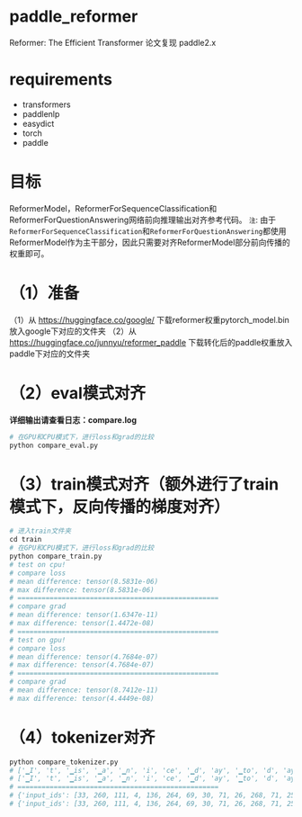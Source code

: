 # paddle_reformer
Reformer: The Efficient Transformer 论文复现 paddle2.x

# requirements
- transformers
- paddlenlp
- easydict
- torch
- paddle


# 目标
ReformerModel，ReformerForSequenceClassification和ReformerForQuestionAnswering网络前向推理输出对齐参考代码。
`注`: 由于`ReformerForSequenceClassification`和`ReformerForQuestionAnswering`都使用ReformerModel作为主干部分，因此只需要对齐ReformerModel部分前向传播的权重即可。

# （1）准备
（1）从 https://huggingface.co/google/ 下载reformer权重pytorch_model.bin放入google下对应的文件夹
（2）从 https://huggingface.co/junnyu/reformer_paddle 下载转化后的paddle权重放入paddle下对应的文件夹

# （2）eval模式对齐
**详细输出请查看日志：compare.log**
```python
# 在GPU和CPU模式下，进行loss和grad的比较
python compare_eval.py
```

# （3）train模式对齐（额外进行了train模式下，反向传播的梯度对齐）
```python
# 进入train文件夹
cd train
# 在GPU和CPU模式下，进行loss和grad的比较
python compare_train.py
# test on cpu!
# compare loss
# mean difference: tensor(8.5831e-06)
# max difference: tensor(8.5831e-06)
# ==================================================
# compare grad
# mean difference: tensor(1.6347e-11)
# max difference: tensor(1.4472e-08)
# ==================================================
# test on gpu!
# compare loss
# mean difference: tensor(4.7684e-07)
# max difference: tensor(4.7684e-07)
# ==================================================
# compare grad
# mean difference: tensor(8.7412e-11)
# max difference: tensor(4.4449e-08)
```

# （4）tokenizer对齐
```python
python compare_tokenizer.py 
# ['▁I', 't', '▁is', '▁a', '▁n', 'i', 'ce', '▁d', 'ay', '▁to', 'd', 'ay', '▁', ',', '▁I', '▁w', 'ant', '▁to', '▁go', '▁to', '▁the', '▁p', 'ar', 'k', '▁', '!']
# ['▁I', 't', '▁is', '▁a', '▁n', 'i', 'ce', '▁d', 'ay', '▁to', 'd', 'ay', '▁', ',', '▁I', '▁w', 'ant', '▁to', '▁go', '▁to', '▁the', '▁p', 'ar', 'k', '▁', '!']
# ==================================================
# {'input_ids': [33, 260, 111, 4, 136, 264, 69, 30, 71, 26, 268, 71, 258, 277, 33, 8, 180, 26, 224, 26, 13, 40, 52, 282, 258, 287], 'attention_mask': [1, 1, 1, 1, 1, 1, 1, 1, 1, 1, 1, 1, 1, 1, 1, 1, 1, 1, 1, 1, 1, 1, 1, 1, 1, 1]}
# {'input_ids': [33, 260, 111, 4, 136, 264, 69, 30, 71, 26, 268, 71, 258, 277, 33, 8, 180, 26, 224, 26, 13, 40, 52, 282, 258, 287], 'attention_mask': [1, 1, 1, 1, 1, 1, 1, 1, 1, 1, 1, 1, 1, 1, 1, 1, 1, 1, 1, 1, 1, 1, 1, 1, 1, 1]}
```
